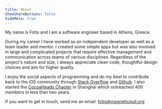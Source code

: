 ```yaml
---
title: About
ShowShareButtons: false
hideMeta: true
---
```


My name is Fotis and I am a software engineer based in Athens, Greece.  

During my career I have worked as an independent developer as well as a team leader and mentor. I created some simple apps but was also involved in large and complicated projects that require effective management and communication across teams of various disciplines. Regardless of the project's nature and size, I always appreciate clean code, thoughtful design choices and aim for higher quality.

I enjoy the social aspects of programming and do my best to contribute back to the iOS community through [Stack Overflow](http://stackoverflow.com/users/289501/phi) and [Github](https://github.com/phi161). I also started the [CocoaHeads Chapter](https://www.meetup.com/CocoaHeads-Shanghai/) in Shanghai which outreached 400 members in less than two years.

If you want to get in touch, send me an email: fotis@magneticpull.org
